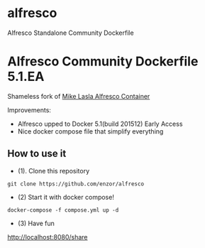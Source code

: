 # alfresco

Alfresco Standalone Community Dockerfile


# Alfresco Community Dockerfile 5.1.EA

Shameless fork of [Mike Lasla Alfresco Container](https://github.com/mikelasla/alfresco)

Improvements:
- Alfresco upped to Docker 5.1(build 201512) Early Access
- Nice docker compose file that simplify everything

## How to use it  

* (1). Clone this repository

`git clone https://github.com/enzor/alfresco`

* (2) Start it with docker compose!

`docker-compose -f compose.yml up -d`

* (3) Have fun

[http://localhost:8080/share](http://localhost:8080/share)
